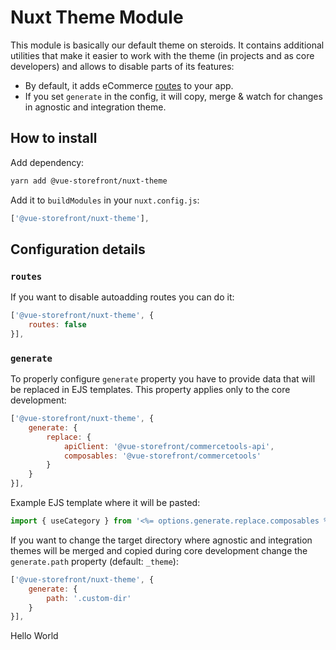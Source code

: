 # Nuxt Theme Module

This module is basically our default theme on steroids. It contains additional utilities that make it easier to work with the theme (in projects and as core developers) and allows to disable parts of its features:
- By default, it adds eCommerce [routes](https://github.com/DivanteLtd/vue-storefront/blob/next/packages/core/nuxt-theme-module/routes.js) to your app.
- If you set `generate` in the config, it will copy, merge & watch for changes in agnostic and integration theme. 

## How to install
Add dependency:
```sh
yarn add @vue-storefront/nuxt-theme
```
Add it to `buildModules` in your `nuxt.config.js`:
```js
['@vue-storefront/nuxt-theme'],
```

## Configuration details
### `routes`
If you want to disable autoadding routes you can do it:
```js
['@vue-storefront/nuxt-theme', {
    routes: false
}],
```
### `generate`
To properly configure `generate` property you have to provide data that will be replaced in EJS templates. This property applies only to the core development:
```js
['@vue-storefront/nuxt-theme', {
    generate: {
        replace: {
            apiClient: '@vue-storefront/commercetools-api',
            composables: '@vue-storefront/commercetools'
        }
    }
}],
```
Example EJS template where it will be pasted:
```js
import { useCategory } from '<%= options.generate.replace.composables %>';
```

If you want to change the target directory where agnostic and integration themes will be merged and copied during core development change the `generate.path` property (default: `_theme`):
```js
['@vue-storefront/nuxt-theme', {
    generate: {
        path: '.custom-dir'
    }
}],
```
Hello World
